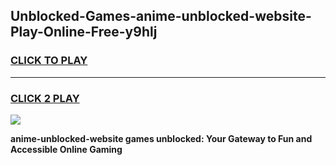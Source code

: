 
## Unblocked-Games-anime-unblocked-website-Play-Online-Free-y9hlj
<h3>
<a href="https://premium76.site?title=anime-unblocked-website&ref=26A">CLICK TO PLAY</a></h3>
<hr>

<h3>
<a href="https://premium76.site?title=anime-unblocked-website&ref=26A">CLICK 2 PLAY</a>
  
</h3>

<a href="https://premium76.site?title=anime-unblocked-website&ref=26A"><img src="https://clearcache.store/games.png"></a>


**anime-unblocked-website games unblocked: Your Gateway to Fun and Accessible Online Gaming**
